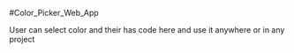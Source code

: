 #Color_Picker_Web_App

<p>User can select color and their has code here and use it anywhere or in any project</p>